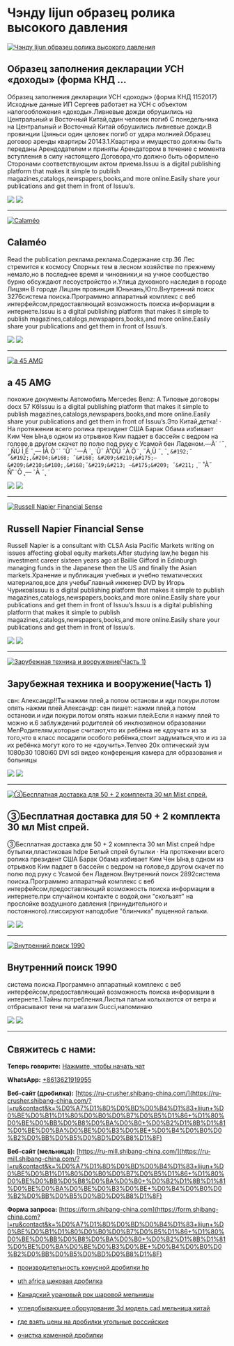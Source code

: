 # Чэнду lijun образец ролика высокого давления

<a href="https://swt.shibang-china.com/?l=ru&img&k=%D0%A7%D1%8D%D0%BD%D0%B4%D1%83+lijun+%D0%BE%D0%B1%D1%80%D0%B0%D0%B7%D0%B5%D1%86+%D1%80%D0%BE%D0%BB%D0%B8%D0%BA%D0%B0+%D0%B2%D1%8B%D1%81%D0%BE%D0%BA%D0%BE%D0%B3%D0%BE+%D0%B4%D0%B0%D0%B2%D0%BB%D0%B5%D0%BD%D0%B8%D1%8F" target="_blank">![Чэнду lijun образец ролика высокого давления](http://static.shibang-china.com/all-800x300/1346.jpg)</a>

## Образец заполнения декларации УСН &#171;доходы&#187; (форма КНД …
Образец заполнения декларации УСН &#171;доходы&#187; (форма КНД 1152017) Исходные данные ИП Сергеев работает на УСН с объектом налогообложения &#171;доходы&#187;.Ливневые дожди обрушились на Центральный и Восточный Китай,один человек погиб С понедельника на Центральный и Восточный Китай обрушились ливневые дожди.В провинции Цзяньси один целовек погиб от удара молнией.Образец договор аренды квартиры 20143.1.Квартира и имущество должны быть переданы Арендодателем и приняты Арендатором в течение  с момента вступления в силу настоящего Договора,что должно быть оформлено Сторонами соответствующим актом приема.Issuu is a digital publishing platform that makes it simple to publish magazines,catalogs,newspapers,books,and more online.Easily share your publications and get them in front of Issuu’s.


<a href="https://whatsapp.shibangsoft.com/WhatsApp.php" target="_blank" title="WhatsApp">![](http://static.shibang-china.com/icon/whatsapp.png)</a> <a href="https://swt.shibang-china.com/?l=ru&icon&k=%D0%A7%D1%8D%D0%BD%D0%B4%D1%83+lijun+%D0%BE%D0%B1%D1%80%D0%B0%D0%B7%D0%B5%D1%86+%D1%80%D0%BE%D0%BB%D0%B8%D0%BA%D0%B0+%D0%B2%D1%8B%D1%81%D0%BE%D0%BA%D0%BE%D0%B3%D0%BE+%D0%B4%D0%B0%D0%B2%D0%BB%D0%B5%D0%BD%D0%B8%D1%8F" target="_blank">![](http://static.shibang-china.com/icon/chat-ru.png)</a>

---

<a href="https://swt.shibang-china.com/?l=ru&img&k=%D0%A7%D1%8D%D0%BD%D0%B4%D1%83+lijun+%D0%BE%D0%B1%D1%80%D0%B0%D0%B7%D0%B5%D1%86+%D1%80%D0%BE%D0%BB%D0%B8%D0%BA%D0%B0+%D0%B2%D1%8B%D1%81%D0%BE%D0%BA%D0%BE%D0%B3%D0%BE+%D0%B4%D0%B0%D0%B2%D0%BB%D0%B5%D0%BD%D0%B8%D1%8F" target="_blank">![Calam&#233;o](http://static.shibang-china.com/all-800x300/531.jpg)</a>

## Calam&#233;o
Read the publication.реклама.реклама.Содержание стр.36 Лес стремится к космосу Спорных тем в лесном хозяйстве по прежнему немало,но в последнее время и чиновники,и на учное сообщество бурно обсуждают лесоустройство и.Улица духовного наследия в городе Лицзян В городе Лицзян провинция Юньнань,Юго.Внутренний поиск 3276cистема поиска.Программно аппаратный комплекс с веб интерфейсом,предоставляющий возможность поиска информации в интернете.Issuu is a digital publishing platform that makes it simple to publish magazines,catalogs,newspapers,books,and more online.Easily share your publications and get them in front of Issuu’s.


<a href="https://whatsapp.shibangsoft.com/WhatsApp.php" target="_blank" title="WhatsApp">![](http://static.shibang-china.com/icon/whatsapp.png)</a> <a href="https://swt.shibang-china.com/?l=ru&icon&k=%D0%A7%D1%8D%D0%BD%D0%B4%D1%83+lijun+%D0%BE%D0%B1%D1%80%D0%B0%D0%B7%D0%B5%D1%86+%D1%80%D0%BE%D0%BB%D0%B8%D0%BA%D0%B0+%D0%B2%D1%8B%D1%81%D0%BE%D0%BA%D0%BE%D0%B3%D0%BE+%D0%B4%D0%B0%D0%B2%D0%BB%D0%B5%D0%BD%D0%B8%D1%8F" target="_blank">![](http://static.shibang-china.com/icon/chat-ru.png)</a>

---

<a href="https://swt.shibang-china.com/?l=ru&img&k=%D0%A7%D1%8D%D0%BD%D0%B4%D1%83+lijun+%D0%BE%D0%B1%D1%80%D0%B0%D0%B7%D0%B5%D1%86+%D1%80%D0%BE%D0%BB%D0%B8%D0%BA%D0%B0+%D0%B2%D1%8B%D1%81%D0%BE%D0%BA%D0%BE%D0%B3%D0%BE+%D0%B4%D0%B0%D0%B2%D0%BB%D0%B5%D0%BD%D0%B8%D1%8F" target="_blank">![а 45 AMG](http://static.shibang-china.com/all-800x300/897.jpg)</a>

## а 45 AMG
похожие документы Автомобиль Mercedes Benz: A Типовые договоры docx 57 КбIssuu is a digital publishing platform that makes it simple to publish magazines,catalogs,newspapers,books,and more online.Easily share your publications and get them in front of Issuu’s.Это Китай,детка!&nbsp;&#0183;&#32;На протяжении всего ролика президент США Барак Обама избивает Ким Чен Ына,в одном из отрывков Ким падает в бассейн с ведром на голове,в другом скачет по полю под руку с Усамой бен Ладеном.—&#192;˙ ˜&#175;&#184; &#180;˛&#209;&#220; &#204;˛&#201; ˝˛— &#204;&#192; &#210;&#168;&#180; ˝&#219;&#175; ˇ—&#192; &#180;˛ &#180;&#219;&#175; &#192;˚&#210;&#219; ˝&#192; &#214;&#168;˛ ˝&#192;&#184;&#220; ˝˛ ˆ˛ `&#192;˝ ˚&#192;,&#204;&#168; ˝&#168; &#209;&#210;&#175;—&#209;&#210;&#180;,&#168;˝&#219;&#213; —&#175;&#209; ˇ&#211;` &#184;&#168; ˚&#192;˝ &#209;˚&#168;&#213; ˛— ˆ&#192; ˝˛ &#180;


<a href="https://whatsapp.shibangsoft.com/WhatsApp.php" target="_blank" title="WhatsApp">![](http://static.shibang-china.com/icon/whatsapp.png)</a> <a href="https://swt.shibang-china.com/?l=ru&icon&k=%D0%A7%D1%8D%D0%BD%D0%B4%D1%83+lijun+%D0%BE%D0%B1%D1%80%D0%B0%D0%B7%D0%B5%D1%86+%D1%80%D0%BE%D0%BB%D0%B8%D0%BA%D0%B0+%D0%B2%D1%8B%D1%81%D0%BE%D0%BA%D0%BE%D0%B3%D0%BE+%D0%B4%D0%B0%D0%B2%D0%BB%D0%B5%D0%BD%D0%B8%D1%8F" target="_blank">![](http://static.shibang-china.com/icon/chat-ru.png)</a>

---

<a href="https://swt.shibang-china.com/?l=ru&img&k=%D0%A7%D1%8D%D0%BD%D0%B4%D1%83+lijun+%D0%BE%D0%B1%D1%80%D0%B0%D0%B7%D0%B5%D1%86+%D1%80%D0%BE%D0%BB%D0%B8%D0%BA%D0%B0+%D0%B2%D1%8B%D1%81%D0%BE%D0%BA%D0%BE%D0%B3%D0%BE+%D0%B4%D0%B0%D0%B2%D0%BB%D0%B5%D0%BD%D0%B8%D1%8F" target="_blank">![Russell Napier Financial Sense](http://static.shibang-china.com/all-800x300/115.jpg)</a>

## Russell Napier Financial Sense
Russell Napier is a consultant with CLSA Asia Pacific Markets writing on issues affecting global equity markets.After studying law,he began his investment career sixteen years ago at Baillie Gifford in Edinburgh managing funds in the Japanese then the US and finally the Asian markets.Хранение и публикация учебных и учебно тематических материалов,все для учебыГлавный инженер DVD by Игорь ЧуриковIssuu is a digital publishing platform that makes it simple to publish magazines,catalogs,newspapers,books,and more online.Easily share your publications and get them in front of Issuu’s.Issuu is a digital publishing platform that makes it simple to publish magazines,catalogs,newspapers,books,and more online.Easily share your publications and get them in front of Issuu’s.


<a href="https://whatsapp.shibangsoft.com/WhatsApp.php" target="_blank" title="WhatsApp">![](http://static.shibang-china.com/icon/whatsapp.png)</a> <a href="https://swt.shibang-china.com/?l=ru&icon&k=%D0%A7%D1%8D%D0%BD%D0%B4%D1%83+lijun+%D0%BE%D0%B1%D1%80%D0%B0%D0%B7%D0%B5%D1%86+%D1%80%D0%BE%D0%BB%D0%B8%D0%BA%D0%B0+%D0%B2%D1%8B%D1%81%D0%BE%D0%BA%D0%BE%D0%B3%D0%BE+%D0%B4%D0%B0%D0%B2%D0%BB%D0%B5%D0%BD%D0%B8%D1%8F" target="_blank">![](http://static.shibang-china.com/icon/chat-ru.png)</a>

---

<a href="https://swt.shibang-china.com/?l=ru&img&k=%D0%A7%D1%8D%D0%BD%D0%B4%D1%83+lijun+%D0%BE%D0%B1%D1%80%D0%B0%D0%B7%D0%B5%D1%86+%D1%80%D0%BE%D0%BB%D0%B8%D0%BA%D0%B0+%D0%B2%D1%8B%D1%81%D0%BE%D0%BA%D0%BE%D0%B3%D0%BE+%D0%B4%D0%B0%D0%B2%D0%BB%D0%B5%D0%BD%D0%B8%D1%8F" target="_blank">![Зарубежная техника и вооружение(Часть 1)](http://static.shibang-china.com/all-800x300/491.jpg)</a>

## Зарубежная техника и вооружение(Часть 1)
свн: Александр!!Ты нажми плей,а потом останови.и иди покури.потом опять нажми плей.Александр: свн пишет: нажми плей,а потом останови.и иди покури.потом опять нажми плей.Если я нажму плей то можно и.6 заблуждений родителей об инклюзивном образовании МелРодителям,которые считают,что их ребёнка не &#171;доучат&#187; из за того,что в класс посадили особого ребёнка,стоит задуматься,что и из за их ребёнка могут кого то не &#171;доучить&#187;.Tenveo 20x оптический зум 1080p30 1080i60 DVI sdi видео конференция камера для образования и больницы


<a href="https://whatsapp.shibangsoft.com/WhatsApp.php" target="_blank" title="WhatsApp">![](http://static.shibang-china.com/icon/whatsapp.png)</a> <a href="https://swt.shibang-china.com/?l=ru&icon&k=%D0%A7%D1%8D%D0%BD%D0%B4%D1%83+lijun+%D0%BE%D0%B1%D1%80%D0%B0%D0%B7%D0%B5%D1%86+%D1%80%D0%BE%D0%BB%D0%B8%D0%BA%D0%B0+%D0%B2%D1%8B%D1%81%D0%BE%D0%BA%D0%BE%D0%B3%D0%BE+%D0%B4%D0%B0%D0%B2%D0%BB%D0%B5%D0%BD%D0%B8%D1%8F" target="_blank">![](http://static.shibang-china.com/icon/chat-ru.png)</a>

---

<a href="https://swt.shibang-china.com/?l=ru&img&k=%D0%A7%D1%8D%D0%BD%D0%B4%D1%83+lijun+%D0%BE%D0%B1%D1%80%D0%B0%D0%B7%D0%B5%D1%86+%D1%80%D0%BE%D0%BB%D0%B8%D0%BA%D0%B0+%D0%B2%D1%8B%D1%81%D0%BE%D0%BA%D0%BE%D0%B3%D0%BE+%D0%B4%D0%B0%D0%B2%D0%BB%D0%B5%D0%BD%D0%B8%D1%8F" target="_blank">![③Бесплатная доставка для 50 + 2 комплекта 30 мл Mist спрей.](http://static.shibang-china.com/all-800x300/572.jpg)</a>

## ③Бесплатная доставка для 50 + 2 комплекта 30 мл Mist спрей.
③Бесплатная доставка для 50 + 2 комплекта 30 мл Mist спрей hdpe бутылки,пластиковая hdpe Белый спрей бутылки&nbsp;&#0183;&#32;На протяжении всего ролика президент США Барак Обама избивает Ким Чен Ына,в одном из отрывков Ким падает в бассейн с ведром на голове,в другом скачет по полю под руку с Усамой бен Ладеном.Внутренний поиск 2892cистема поиска.Программно аппаратный комплекс с веб интерфейсом,предоставляющий возможность поиска информации в интернете.при случайном контакте с водой,они &quot;скользят&quot; на прослойке воздушного давления (принудительного и постоянного).глиссируют наподобие &quot;блинчика&quot; пущенной гальки.


<a href="https://whatsapp.shibangsoft.com/WhatsApp.php" target="_blank" title="WhatsApp">![](http://static.shibang-china.com/icon/whatsapp.png)</a> <a href="https://swt.shibang-china.com/?l=ru&icon&k=%D0%A7%D1%8D%D0%BD%D0%B4%D1%83+lijun+%D0%BE%D0%B1%D1%80%D0%B0%D0%B7%D0%B5%D1%86+%D1%80%D0%BE%D0%BB%D0%B8%D0%BA%D0%B0+%D0%B2%D1%8B%D1%81%D0%BE%D0%BA%D0%BE%D0%B3%D0%BE+%D0%B4%D0%B0%D0%B2%D0%BB%D0%B5%D0%BD%D0%B8%D1%8F" target="_blank">![](http://static.shibang-china.com/icon/chat-ru.png)</a>

---

<a href="https://swt.shibang-china.com/?l=ru&img&k=%D0%A7%D1%8D%D0%BD%D0%B4%D1%83+lijun+%D0%BE%D0%B1%D1%80%D0%B0%D0%B7%D0%B5%D1%86+%D1%80%D0%BE%D0%BB%D0%B8%D0%BA%D0%B0+%D0%B2%D1%8B%D1%81%D0%BE%D0%BA%D0%BE%D0%B3%D0%BE+%D0%B4%D0%B0%D0%B2%D0%BB%D0%B5%D0%BD%D0%B8%D1%8F" target="_blank">![Внутренний поиск 1990](http://static.shibang-china.com/all-800x300/1389.jpg)</a>

## Внутренний поиск 1990
cистема поиска.Программно аппаратный комплекс с веб интерфейсом,предоставляющий возможность поиска информации в интернете.1.Тайны потребления.Листья пальм колыхаются от ветра и отбрасывают тени на магазин Gucci,напоминаю

<a href="https://whatsapp.shibangsoft.com/WhatsApp.php" target="_blank" title="WhatsApp">![](http://static.shibang-china.com/icon/whatsapp.png)</a> <a href="https://swt.shibang-china.com/?l=ru&icon&k=%D0%A7%D1%8D%D0%BD%D0%B4%D1%83+lijun+%D0%BE%D0%B1%D1%80%D0%B0%D0%B7%D0%B5%D1%86+%D1%80%D0%BE%D0%BB%D0%B8%D0%BA%D0%B0+%D0%B2%D1%8B%D1%81%D0%BE%D0%BA%D0%BE%D0%B3%D0%BE+%D0%B4%D0%B0%D0%B2%D0%BB%D0%B5%D0%BD%D0%B8%D1%8F" target="_blank">![](http://static.shibang-china.com/icon/chat-ru.png)</a>

---
## Свяжитесь с нами:

**Теперь говорите:** [Нажмите, чтобы начать чат](https://swt.shibang-china.com?l=ru&contact&k=%D0%A7%D1%8D%D0%BD%D0%B4%D1%83+lijun+%D0%BE%D0%B1%D1%80%D0%B0%D0%B7%D0%B5%D1%86+%D1%80%D0%BE%D0%BB%D0%B8%D0%BA%D0%B0+%D0%B2%D1%8B%D1%81%D0%BE%D0%BA%D0%BE%D0%B3%D0%BE+%D0%B4%D0%B0%D0%B2%D0%BB%D0%B5%D0%BD%D0%B8%D1%8F)

**WhatsApp:**  [+8613621919955](https://whatsapp.shibangsoft.com/WhatsApp.php)

**Веб-сайт (дробилка):** [https://ru-crusher.shibang-china.com/](https://ru-crusher.shibang-china.com/?l=ru&contact&k=%D0%A7%D1%8D%D0%BD%D0%B4%D1%83+lijun+%D0%BE%D0%B1%D1%80%D0%B0%D0%B7%D0%B5%D1%86+%D1%80%D0%BE%D0%BB%D0%B8%D0%BA%D0%B0+%D0%B2%D1%8B%D1%81%D0%BE%D0%BA%D0%BE%D0%B3%D0%BE+%D0%B4%D0%B0%D0%B2%D0%BB%D0%B5%D0%BD%D0%B8%D1%8F)

**Веб-сайт (мельница):** [https://ru-mill.shibang-china.com/](https://ru-mill.shibang-china.com/?l=ru&contact&k=%D0%A7%D1%8D%D0%BD%D0%B4%D1%83+lijun+%D0%BE%D0%B1%D1%80%D0%B0%D0%B7%D0%B5%D1%86+%D1%80%D0%BE%D0%BB%D0%B8%D0%BA%D0%B0+%D0%B2%D1%8B%D1%81%D0%BE%D0%BA%D0%BE%D0%B3%D0%BE+%D0%B4%D0%B0%D0%B2%D0%BB%D0%B5%D0%BD%D0%B8%D1%8F)

**Форма запроса:** [https://form.shibang-china.com](https://form.shibang-china.com?l=ru&contact&k=%D0%A7%D1%8D%D0%BD%D0%B4%D1%83+lijun+%D0%BE%D0%B1%D1%80%D0%B0%D0%B7%D0%B5%D1%86+%D1%80%D0%BE%D0%BB%D0%B8%D0%BA%D0%B0+%D0%B2%D1%8B%D1%81%D0%BE%D0%BA%D0%BE%D0%B3%D0%BE+%D0%B4%D0%B0%D0%B2%D0%BB%D0%B5%D0%BD%D0%B8%D1%8F)

* [производительность конусной дробилки hp](../131/%D0%BF%D1%80%D0%BE%D0%B8%D0%B7%D0%B2%D0%BE%D0%B4%D0%B8%D1%82%D0%B5%D0%BB%D1%8C%D0%BD%D0%BE%D1%81%D1%82%D1%8C%20%D0%BA%D0%BE%D0%BD%D1%83%D1%81%D0%BD%D0%BE%D0%B9%20%D0%B4%D1%80%D0%BE%D0%B1%D0%B8%D0%BB%D0%BA%D0%B8%20hp.md)

* [uth africa щековая дробилка](../134/uth%20africa%20%D1%89%D0%B5%D0%BA%D0%BE%D0%B2%D0%B0%D1%8F%20%D0%B4%D1%80%D0%BE%D0%B1%D0%B8%D0%BB%D0%BA%D0%B0.md)

* [Канадский урановый рок шаровой мельницы](../134/%D0%9A%D0%B0%D0%BD%D0%B0%D0%B4%D1%81%D0%BA%D0%B8%D0%B9%20%D1%83%D1%80%D0%B0%D0%BD%D0%BE%D0%B2%D1%8B%D0%B9%20%D1%80%D0%BE%D0%BA%20%D1%88%D0%B0%D1%80%D0%BE%D0%B2%D0%BE%D0%B9%20%D0%BC%D0%B5%D0%BB%D1%8C%D0%BD%D0%B8%D1%86%D1%8B.md)

* [угледобывающее оборудование 3d модель cad мельница китай](../135/%D1%83%D0%B3%D0%BB%D0%B5%D0%B4%D0%BE%D0%B1%D1%8B%D0%B2%D0%B0%D1%8E%D1%89%D0%B5%D0%B5%20%D0%BE%D0%B1%D0%BE%D1%80%D1%83%D0%B4%D0%BE%D0%B2%D0%B0%D0%BD%D0%B8%D0%B5%203d%20%D0%BC%D0%BE%D0%B4%D0%B5%D0%BB%D1%8C%20cad%20%D0%BC%D0%B5%D0%BB%D1%8C%D0%BD%D0%B8%D1%86%D0%B0%20%D0%BA%D0%B8%D1%82%D0%B0%D0%B9.md)

* [где взять цены на дробилки угольные российские](../133/%D0%B3%D0%B4%D0%B5%20%D0%B2%D0%B7%D1%8F%D1%82%D1%8C%20%D1%86%D0%B5%D0%BD%D1%8B%20%D0%BD%D0%B0%20%D0%B4%D1%80%D0%BE%D0%B1%D0%B8%D0%BB%D0%BA%D0%B8%20%D1%83%D0%B3%D0%BE%D0%BB%D1%8C%D0%BD%D1%8B%D0%B5%20%D1%80%D0%BE%D1%81%D1%81%D0%B8%D0%B9%D1%81%D0%BA%D0%B8%D0%B5.md)

* [очистка каменной дробилки](../133/%D0%BE%D1%87%D0%B8%D1%81%D1%82%D0%BA%D0%B0%20%D0%BA%D0%B0%D0%BC%D0%B5%D0%BD%D0%BD%D0%BE%D0%B9%20%D0%B4%D1%80%D0%BE%D0%B1%D0%B8%D0%BB%D0%BA%D0%B8.md)